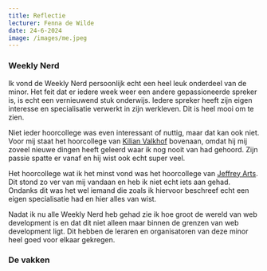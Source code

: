 ```yaml
---
title: Reflectie
lecturer: Fenna de Wilde
date: 24-6-2024
image: /images/me.jpeg
---
```


### Weekly Nerd

Ik vond de Weekly Nerd persoonlijk echt een heel leuk onderdeel van de minor. Het feit dat er iedere week weer een
andere gepassioneerde spreker is, is echt een vernieuwend stuk onderwijs. Iedere spreker heeft zijn eigen interesse en
specialisatie verwerkt in zijn werkleven. Dit is heel mooi om te zien.

Niet ieder hoorcollege was even interessant of nuttig, maar dat kan ook niet. Voor mij staat het hoorcollege
van [Kilian Valkhof](https://weekly-nerd-web.vercel.app/posts/kilian) bovenaan, omdat hij mij zoveel nieuwe dingen heeft
geleerd waar ik nog nooit van had gehoord. Zijn passie spatte er vanaf en hij wist ook echt super veel.

Het hoorcollege wat ik het minst vond was het hoorcollege
van [Jeffrey Arts](https://weekly-nerd-web.vercel.app/posts/jeffrey). Dit stond zo ver van mij vandaan en heb ik niet
echt iets aan gehad. Ondanks dit was het wel iemand die zoals ik hiervoor beschreef echt een eigen specialisatie had en
hier alles van wist.

Nadat ik nu alle Weekly Nerd heb gehad zie ik hoe groot de wereld van web development is en dat dit niet alleen maar
binnen de grenzen van web development ligt. Dit hebben de leraren en organisatoren van deze minor heel goed voor elkaar
gekregen.

### De vakken
